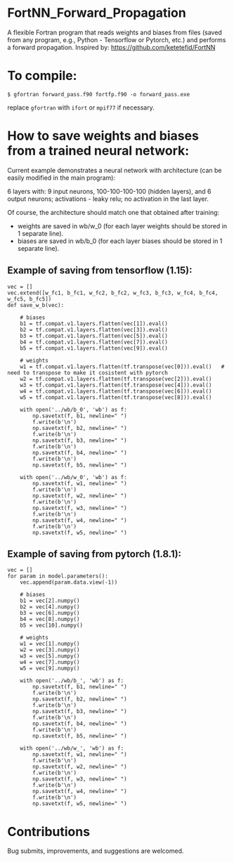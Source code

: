 # FortNN_Forward_Propagation

A flexible Fortran program that reads weights and biases from files (saved from any program, e.g., Python - Tensorflow or Pytorch, etc.) and performs a forward propagation. Inspired by: https://github.com/ketetefid/FortNN

# To compile: 

```
$ gfortran forward_pass.f90 fortfp.f90 -o forward_pass.exe
```
replace ```gfortran``` with ```ifort``` or ```mpif77``` if necessary.

# How to save weights and biases from a trained neural network:

Current example demonstrates a neural network with architecture (can be easily modified in the main program):

6 layers with: 9 input neurons, 100-100-100-100 (hidden layers), and 6 output neurons;
activations - leaky relu; no activation in the last layer.

Of course, the architecture should match one that obtained after training:
- weights are saved in wb/w_0 (for each layer weights should be stored in 1 separate line).
- biases are saved in wb/b_0 (for each layer biases should be stored in 1 separate line).

## Example of saving from tensorflow (1.15):

```
vec = []
vec.extend([w_fc1, b_fc1, w_fc2, b_fc2, w_fc3, b_fc3, w_fc4, b_fc4, w_fc5, b_fc5])
def save_w_b(vec):

    # biases
    b1 = tf.compat.v1.layers.flatten(vec[1]).eval()
    b2 = tf.compat.v1.layers.flatten(vec[3]).eval()
    b3 = tf.compat.v1.layers.flatten(vec[5]).eval()
    b4 = tf.compat.v1.layers.flatten(vec[7]).eval()
    b5 = tf.compat.v1.layers.flatten(vec[9]).eval()

    # weights
    w1 = tf.compat.v1.layers.flatten(tf.transpose(vec[0])).eval()   # need to transpose to make it cosistent with pytorch
    w2 = tf.compat.v1.layers.flatten(tf.transpose(vec[2])).eval()
    w3 = tf.compat.v1.layers.flatten(tf.transpose(vec[4])).eval()
    w4 = tf.compat.v1.layers.flatten(tf.transpose(vec[6])).eval()
    w5 = tf.compat.v1.layers.flatten(tf.transpose(vec[8])).eval()

    with open('../wb/b_0', 'wb') as f:
        np.savetxt(f, b1, newline=" ")
        f.write(b'\n')
        np.savetxt(f, b2, newline=" ")
        f.write(b'\n')
        np.savetxt(f, b3, newline=" ")
        f.write(b'\n') 
        np.savetxt(f, b4, newline=" ")
        f.write(b'\n')  
        np.savetxt(f, b5, newline=" ")       

    with open('../wb/w_0', 'wb') as f:
        np.savetxt(f, w1, newline=" ")
        f.write(b'\n')
        np.savetxt(f, w2, newline=" ")
        f.write(b'\n')
        np.savetxt(f, w3, newline=" ")
        f.write(b'\n') 
        np.savetxt(f, w4, newline=" ")
        f.write(b'\n')  
        np.savetxt(f, w5, newline=" ")
```

## Example of saving from pytorch (1.8.1):

```
vec = []
for param in model.parameters():
    vec.append(param.data.view(-1))

    # biases
    b1 = vec[2].numpy()
    b2 = vec[4].numpy()
    b3 = vec[6].numpy()
    b4 = vec[8].numpy()
    b5 = vec[10].numpy()

    # weights
    w1 = vec[1].numpy()
    w2 = vec[3].numpy()
    w3 = vec[5].numpy()
    w4 = vec[7].numpy()
    w5 = vec[9].numpy()

    with open('../wb/b_', 'wb') as f:
        np.savetxt(f, b1, newline=" ")
        f.write(b'\n')
        np.savetxt(f, b2, newline=" ")
        f.write(b'\n')
        np.savetxt(f, b3, newline=" ")
        f.write(b'\n') 
        np.savetxt(f, b4, newline=" ")
        f.write(b'\n')  
        np.savetxt(f, b5, newline=" ")       

    with open('../wb/w_', 'wb') as f:
        np.savetxt(f, w1, newline=" ")
        f.write(b'\n')
        np.savetxt(f, w2, newline=" ")
        f.write(b'\n')
        np.savetxt(f, w3, newline=" ")
        f.write(b'\n') 
        np.savetxt(f, w4, newline=" ")
        f.write(b'\n')  
        np.savetxt(f, w5, newline=" ")
```

# Contributions

Bug submits, improvements, and suggestions are welcomed.
